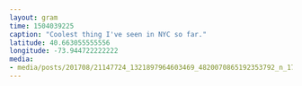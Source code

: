 ```yaml
---
layout: gram
time: 1504039225
caption: "Coolest thing I've seen in NYC so far."
latitude: 40.663055555556
longitude: -73.944722222222
media:
- media/posts/201708/21147724_1321897964603469_4820070865192353792_n_17883923359118643.jpg
---
```

